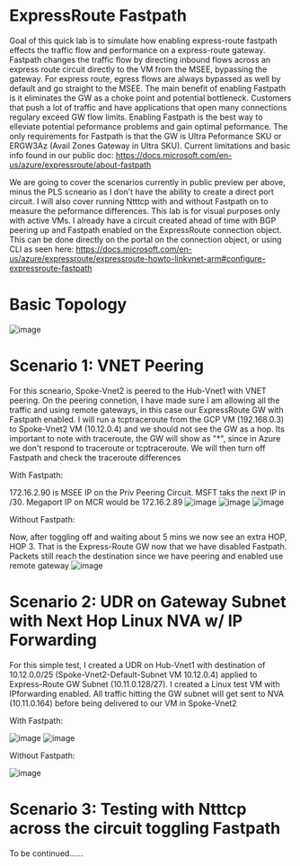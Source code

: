 # ExpressRoute Fastpath

Goal of this quick lab is to simulate how enabling express-route fastpath effects the traffic flow and performance on a express-route gateway. Fastpath changes the traffic flow by directing inbound flows across an express route circuit directly to the VM from the MSEE, bypassing the gateway. For express route, egress flows are always bypassed as well by default and go straight to the MSEE. The main benefit of enabling Fastpath is it eliminates the GW as a choke point and potential bottleneck. Customers that push a lot of traffic and have applications that open many connections regulary exceed GW flow limits. Enabling Fastpath is the best way to elleviate potential peformance problems and gain optimal peformance. The only requirements for Fastpath is that the GW is Ultra Peformance SKU or ERGW3Az (Avail Zones Gateway in Ultra SKU). Current limitations and basic info found in our public doc:
https://docs.microsoft.com/en-us/azure/expressroute/about-fastpath

We are going to cover the scenarios currently in public preview per above, minus the PLS scneario as I don't have the ability to create a direct port circuit. I will also cover running Ntttcp with and without Fastpath on to measure the peformance differences. This lab is for visual purposes only with active VMs. I already have a circuit created ahead of time with BGP peering up and Fastpath enabled on the ExpressRoute connection object. This can be done directly on the portal on the connection object, or using CLI as seen here: https://docs.microsoft.com/en-us/azure/expressroute/expressroute-howto-linkvnet-arm#configure-expressroute-fastpath

# Basic Topology
![image](https://user-images.githubusercontent.com/55964102/183462330-b9c8b451-3cc1-42b2-a810-096658deca47.png)


# Scenario 1: VNET Peering
For this scneario, Spoke-Vnet2 is peered to the Hub-Vnet1 with VNET peering. On the peering connetion, I have made sure I am allowing all the traffic and using remote gateways, in this case our ExpressRoute GW with Fastpath enabled. I will run a tcptraceroute from the GCP VM (192.168.0.3) to Spoke-Vnet2 VM (10.12.0.4) and we should not see the GW as a hop. Its important to note with traceroute, the GW will show as "*", since in Azure we don't respond to traceroute or tcptraceroute. We will then turn off Fastpath and check the traceroute differences

With Fastpath:

172.16.2.90 is MSEE IP on the Priv Peering Circuit. MSFT taks the next IP in /30. Megaport IP on MCR would be 172.16.2.89
![image](https://user-images.githubusercontent.com/55964102/183224651-b0944d34-bcbb-4e0d-afe4-d69f42e1878a.png)
![image](https://user-images.githubusercontent.com/55964102/183463526-fb92365d-dacb-4186-ae16-0eb6e082475a.png)
![image](https://user-images.githubusercontent.com/55964102/183465038-8a93ccfc-dee1-434f-a5f5-b709257dd6d1.png)


Without Fastpath:

Now, after toggling off and waiting about 5 mins we now see an extra HOP, HOP 3. That is the Express-Route GW now that we have disabled Fastpath. Packets still reach the destination since we have peering and enabled use remote gateway
![image](https://user-images.githubusercontent.com/55964102/183219938-fc8b5c86-0528-447d-9dfc-7456f7735d9b.png)

# Scenario 2: UDR on Gateway Subnet with Next Hop Linux NVA w/ IP Forwarding

For this simple test, I created a UDR on Hub-Vnet1 with destination of 10.12.0.0/25 (Spoke-Vnet2-Default-Subnet VM 10.12.0.4) applied to Express-Route GW Subnet (10.11.0.128/27). I created a Linux test VM with IPforwarding enabled. All traffic hitting the GW subnet will get sent to NVA (10.11.0.164) before being delivered to our VM in Spoke-Vnet2

With Fastpath:

![image](https://user-images.githubusercontent.com/55964102/183224508-a304ed43-81f9-4b29-9786-379049856857.png)
![image](https://user-images.githubusercontent.com/55964102/183464302-9bcc53a3-9bd2-4d2f-b735-fa4c6b4205f7.png)

Without Fastpath:

![image](https://user-images.githubusercontent.com/55964102/183224719-1080faa6-4158-474c-9b46-c691d5b032a5.png)

# Scenario 3: Testing with Ntttcp across the circuit toggling Fastpath
To be continued......

